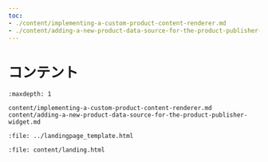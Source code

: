 ```yaml
---
toc:
- ./content/implementing-a-custom-product-content-renderer.md
- ./content/adding-a-new-product-data-source-for-the-product-publisher-widget.md
---
```

# コンテント

```{toctree}
:maxdepth: 1

content/implementing-a-custom-product-content-renderer.md
content/adding-a-new-product-data-source-for-the-product-publisher-widget.md
```

```{raw} html
:file: ../landingpage_template.html
```

```{raw} html
:file: content/landing.html
```
